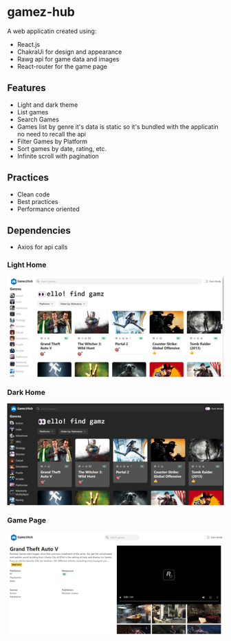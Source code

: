 # gamez-hub

A web applicatin created using: 
* React.js
* ChakraUi for design and appearance
* Rawg api for game data and images
* React-router for the game page

## Features
* Light and dark theme
* List games
* Search Games
* Games list by genre it's data is static so it's bundled with the applicatin no need to recall the api
* Filter Games by Platform
* Sort games by date, rating, etc.
* Infinite scroll with pagination

## Practices
* Clean code
* Best practices
* Performance oriented

## Dependencies
* Axios for api calls

### Light Home
![Alt text](readmeImg\light.png)
### Dark Home
![Alt text](image.png)

### Game Page
![Alt text](image-1.png)